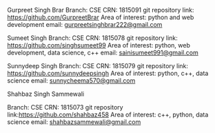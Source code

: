 Gurpreet Singh Brar
Branch: CSE
CRN: 1815091
git repository link: https://github.com/GurpreetBrar
Area of interest: python and web development 
email: gurpreetsinghbrar222@gmail.com

Sumeet Singh
Branch: CSE 
CRN: 1815078 
git repository link: https://github.com/singhsumeet99
Area of interest: python, web development, data science, c++
email: sainisumeet991@gmail.com

Sunnydeep Singh 
Branch: CSE 
CRN: 1815079 
git repository link: https://github.com/sunnydeepsingh
Area of interest: python, c++, data science 
email: sunnycheema570@gmail.com

Shahbaz Singh Sammewali 

Branch: CSE 
CRN: 1815073
git repository link:https://github.com/shahbaz458 
Area of interest: c++, python, data science 
email: shahbazsammewali@gmail.com
